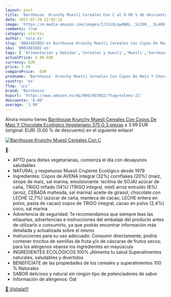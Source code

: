 ```yaml
---
layout: post
title: 'Barnhouse  Krunchy Muesli Cereales Con C al 0.00 % de descuento'
date: 2021-07-29 22:02:31
image: 'https://m.media-amazon.com/images/I/51zOLqwdWAL._SL500_._SL400_.jpg'
comments: true
category: ofertas
author: 'tole.es'
slug: 'B00J4E58D2-es Barnhouse Krunchy Muesli Cereales Con Copos De Maíz Y...'
sku: 'B00J4E58D2-es'
tags: [ 'Alimentación y bebidas','Cereales y muesli','Muesli','barnhouse','chocolate','maíz','muesli', ]
actualPrice: 3.99 EUR
currency: EUR
price: 3.99
comparePrice:  EUR
prodname: 'Barnhouse  Krunchy Muesli Cereales Con Copos De Maíz Y Chocolate  Ecológico  Vegetariano  375 G  3 piezas'
country: 'es'
flag: '🇪🇸'
brand: 'Barnhouse'
buyurl: 'https://www.amazon.es/dp/B00J4E58D2/?tag=tolees-21'
descuento: '0.00'
average: '3.99'
---
```


Ahora mismo tienes [Barnhouse  Krunchy Muesli Cereales Con Copos De Maíz Y Chocolate  Ecológico  Vegetariano  375 G  3 piezas](https://www.amazon.es/dp/B00J4E58D2/?tag=tolees-21) a 3.99 EUR (original:  EUR) (0.00 %  de descuento) en el siguiente enlace!

[![Barnhouse  Krunchy Muesli Cereales Con C](https://m.media-amazon.com/images/I/51zOLqwdWAL._SL500_._SL400_.jpg)](https://www.amazon.es/dp/B00J4E58D2/?tag=tolees-21)

🔎:

- APTO para dietas vegetarianas, comienza el día con desayunos saludables
- NATURAL y respetuoso Muesli Crujiente Ecológico desde 1979
- Ingredientes: Copos de AVENA integral (32%) cornflakes (20%) (maíz, sirope de maíz, sal marina, emulsionante: lecitina de SOJA) azúcar de caña, TRIGO inflado (14%) (TRIGO integral, miel) arroz extruido (8%) (arroz, CEBADA malteada, sal marina) aceite de girasol, chocolate con LECHE (2,7%) (azúcar de caña, manteca de cacao, LECHE entera en polvo, pasta de cacao) copos de TRIGO integral, cacao en polvo (2,4%) coco, sal marina
- Advertencia de seguridad: Te recomendamos que siempre leas las etiquetas, advertencias e instrucciones del embalaje del producto antes de utilizarlo o consumirlo, ya que podrás encontrar información más detallada y actualizada sobre el mismo
- Instrucciones para su uso adecuado: Consumir directamente; podría contener trocitos de semillas de fruta y/o de cáscaras de frutos secos; para los alérgenos véanse los ingredientes en mayúscula
- INGREDIENTES ECOLÓGICOS 100% ¡Alimenta tu salud Superalimentos naturales, saludables y divertidos
- BENEFÍCIATE de las propiedades de los cereales y superalimentos 100 % Naturales
- SABOR delicioso y natural sin ningún tipo de potenciadores de sabor
- Información de alérgenos: Oat

[🛒 Visítala!!!](https://www.amazon.es/dp/B00J4E58D2/?tag=tolees-21)
